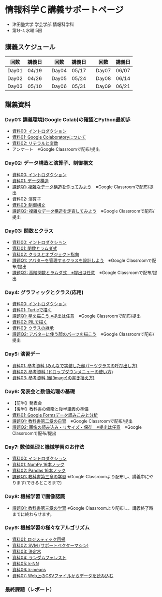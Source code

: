 # 情報科学Ｃ講義サポートページ

* 津田塾大学 学芸学部 情報科学科
* 第1ﾀｰﾑ 水曜 5限

## 講義スケジュール

| 回数 | 講義日 |   | 回数 | 講義日 |   | 回数 | 講義日 |
|:-----:|:-----:|:-:|:-----:|:-----:|:-:|:-----:|:-----:|
| Day01 | 04/19 |   | Day04 | 05/17 |   | Day07 | 06/07 |
| Day02 | 04/26 |   | Day05 | 05/24 |   | Day08 | 06/14 |
| Day03 | 05/10 |   | Day06 | 05/31 |   | Day09 | 06/21 |


## 講義資料

### Day01: 講義環境(Google Colab)の確認とPython最初歩

* [資料00: イントロダクション](https://colab.research.google.com/github/YokoyamaLab/PythonBasics/blob/main/day01_00Introduction.ipynb)
* [資料01: Google Colaboratoryについて](https://colab.research.google.com/github/YokoyamaLab/PythonBasics/blob/main/day01_01GoogleColaboratory.ipynb)
* [資料02: リテラルと変数](https://colab.research.google.com/github/YokoyamaLab/PythonBasics/blob/main/day01_02LiteralVariable.ipynb)
* アンケート　※Google Classroomで配布/提出

### Day02: データ構造と演算子、制御構文

* [資料00: イントロダクション](https://colab.research.google.com/github/YokoyamaLab/PythonBasics/blob/main/day02_00Introduction.ipynb)
* [資料01: データ構造](https://colab.research.google.com/github/YokoyamaLab/PythonBasics/blob/main/day02_01DataStructure.ipynb)
* [課題Q1: 複雑なデータ構造を作ってみよう](https://colab.research.google.com/github/YokoyamaLab/PythonBasics/blob/main/day02_q1DataStructure.ipynb)　※Google Classroomで配布/提出
* [資料02: 演算子](https://colab.research.google.com/github/YokoyamaLab/PythonBasics/blob/main/day02_02Operator.ipynb)
* [資料03: 制御構文](https://colab.research.google.com/github/YokoyamaLab/PythonBasics/blob/main/day02_03Control.ipynb)
* [課題Q2: 複雑なデータ構造を走査してみよう](https://colab.research.google.com/github/YokoyamaLab/PythonBasics/blob/main/day02_q2FullScan.ipynb)　※Google Classroomで配布/提出


### Day03: 関数とクラス

* [資料00: イントロダクション](https://colab.research.google.com/github/YokoyamaLab/PythonBasics/blob/main/day03_00Introduction.ipynb)
* [資料01: 関数とラムダ式](https://colab.research.google.com/github/YokoyamaLab/PythonBasics/blob/main/day03_01Function.ipynb)
* [資料02: クラスとオブジェクト指向](https://colab.research.google.com/github/YokoyamaLab/PythonBasics/blob/main/day03_02Class.ipynb)
* [課題Q1: アバターを管理するクラスを設計しよう](https://colab.research.google.com/github/YokoyamaLab/PythonBasics/blob/main/day03_q1Class.ipynb)　※Google Classroomで配布/提出
* [課題Q2: 高階関数とラムダ式　※提出は任意](https://colab.research.google.com/github/YokoyamaLab/PythonBasics/blob/main/day03_q2Lambda.ipynb)　※Google Classroomで配布/提出
### Day4: グラフィックとクラス(応用)

* [資料00: イントロダクション](https://colab.research.google.com/github/YokoyamaLab/PythonBasics/blob/main/day04_00Introduction.ipynb)
* [資料01: Turtleで描く](https://colab.research.google.com/github/YokoyamaLab/PythonBasics/blob/main/day04_01Turtle.ipynb)
* [課題Q1: 星を描こう ※提出は任意](https://colab.research.google.com/github/YokoyamaLab/PythonBasics/blob/main/day04_q1Star.ipynb)　※Google Classroomで配布/提出
* [資料02: PILで描く](https://colab.research.google.com/github/YokoyamaLab/PythonBasics/blob/main/day04_02Pil.ipynb)
* [資料03: クラスの継承](https://colab.research.google.com/github/YokoyamaLab/PythonBasics/blob/main/day04_03Inheritance.ipynb)
* [課題Q2: アバターに使う顔のパーツを描こう](https://colab.research.google.com/github/YokoyamaLab/PythonBasics/blob/main/day04_q2FaceComponents.ipynb)　※Google Classroomで配布/提出

### Day5: 演習デー

* [資料01: 参考資料 (みんなで実装した顔パーツクラスの呼び出し方)](https://colab.research.google.com/github/YokoyamaLab/PythonBasics/blob/main/day05_01Example.ipynb)
* [資料02: 参考資料 (ドロップダウンメニューの使い方)](https://colab.research.google.com/github/YokoyamaLab/PythonBasics/blob/main/day05_02Dropdowns.ipynb)　
* [資料03: 参考資料 (顔(image)の書き換え方)](https://colab.research.google.com/github/YokoyamaLab/PythonBasics/blob/main/day05_03Redraw.ipynb)

### Day6: 発表会と数値処理の基礎
* 【前半】発表会
* 【後半】教科書の俯瞰と後半講義の準備
* [資料01: Google Formsデータ読みこみと分析](https://colab.research.google.com/github/YokoyamaLab/PythonBasics/blob/main/day06_01Plot_from_gdrive.ipynb)
* [課題Q1: 教科書第二章の自習](https://colab.research.google.com/github/YokoyamaLab/PythonBasics/blob/main/day06_q1Chapter2.ipynb)　※Google Classroomで配布/提出
* [課題Q2: 画像の読み込み・リサイズ・保存　※提出は任意](https://colab.research.google.com/github/YokoyamaLab/PythonBasics/blob/main/day06_q2Resize_images.ipynb)　※Google Classroomで配布/提出
 
### Day7: 数値処理と機械学習のお作法
* [資料00: イントロダクション](https://colab.research.google.com/github/YokoyamaLab/PythonBasics/blob/main/day07_00Introduction.ipynb)
* [資料01: NumPy 16本ノック](https://colab.research.google.com/github/YokoyamaLab/PythonBasics/blob/main/day07_01NumPy.ipynb)
* [資料02: Pandas 16本ノック](https://colab.research.google.com/github/YokoyamaLab/PythonBasics/blob/main/day07_02Pandas.ipynb)
* [課題Q1: 教科書第三章の学習](https://colab.research.google.com/github/YokoyamaLab/PythonBasics/blob/main/day07_q1Chapter3.ipynb) ※Google Classroomより配布し、講義中にやります(できるところまで)

### Day8: 機械学習で画像認識
* [課題Q1: 教科書第三章の学習](https://colab.research.google.com/github/YokoyamaLab/PythonBasics/blob/main/day08_q1DigitRecognition.ipynb) ※Google Classroomより配布し、講義終了時までに終わらせます。
  
### Day9: 機械学習の様々なアルゴリズム
* [資料01: ロジスティック回帰](https://colab.research.google.com/github/YokoyamaLab/PythonBasics/blob/main/day09_01LogistiRregression.ipynb)
* [資料02: SVM (サポートベクターマシン)](https://colab.research.google.com/github/YokoyamaLab/PythonBasics/blob/main/day09_02SVM_pynb.ipynb)
* [資料03: 決定木](https://colab.research.google.com/github/YokoyamaLab/PythonBasics/blob/main/day09_03DecisionTree.ipynb)
* [資料04: ランダムフォレスト](https://colab.research.google.com/github/YokoyamaLab/PythonBasics/blob/main/day09_04RandomForest.ipynb)
* [資料05: k-NN](https://colab.research.google.com/github/YokoyamaLab/PythonBasics/blob/main/day09_05kNN.ipynb)
* [資料06: k-means](https://colab.research.google.com/github/YokoyamaLab/PythonBasics/blob/main/day09_06kMeans.ipynb)
* [資料07: Web上のCSVファイルからデータを読み込む](https://colab.research.google.com/github/YokoyamaLab/PythonBasics/blob/main/day09_07CSVFile.ipynb)
  
### 最終課題（レポート）
